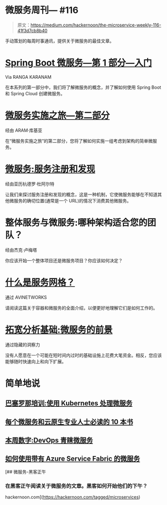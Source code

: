# 微服务周刊— #116

> 原文：<https://medium.com/hackernoon/the-microservice-weekly-116-41f3d7cb8b40>

手动策划的每周时事通讯，提供关于微服务的最佳文章。

# [Spring Boot 微服务—第 1 部分—入门](https://dzone.com/articles/microservices-with-spring-boot-part-1-getting-star?utm_source=microserviceweekly.com&utm_medium=email)

Via RANGA KARANAM

在本系列的第一部分中，我们将了解微服务的概念，并了解如何使用 Spring Boot 和 Spring Cloud 创建微服务。

# [微服务实施之旅—第二部分](https://koukia.ca/a-microservices-implementation-journey-part-2-10c422a4d402?utm_source=microserviceweekly.com&utm_medium=email)

经由 ARAM·库基亚

在“微服务实施之旅”的第二部分，您将了解如何实施一组考虑到架构的简单微服务。

# [微服务:服务注册和发现](https://vaadin.com/blog/microservices-service-registration-and-discovery?utm_source=microserviceweekly.com&utm_medium=email)

经由亚历杭德罗·杜阿尔特

让我们来探讨服务注册和发现的概念，这是一种机制，它使微服务能够在不知道其他微服务的确切位置(通常是一个 URL)的情况下消费其他微服务。

# 整体服务与微服务:哪种架构适合您的团队？

经由杰克·卢梅塔

你应该开始一个整体项目还是微服务项目？你应该如何决定？

# [什么是服务网格？](https://avinetworks.com/what-are-microservices-and-containers/?utm_source=microserviceweekly.com&utm_medium=email)

通过 AVINETWORKS

请阅读这篇关于容器和微服务的全面介绍，以便更好地理解它们是如何工作的。

# [拓宽分析基础:微服务的前景](https://blogs.sas.com/content/hiddeninsights/2018/01/22/widening-analytics-base-microservices/?utm_source=microserviceweekly.com&utm_medium=email)

通过隐藏的洞察力

没有人愿意在一个可能在短时间内过时的基础设施上花费大笔资金。相反，您应该能够随时快速向上和向下扩展。

# 简单地说

## [巴塞罗那培训:使用 Kubernetes 处理微服务](https://ti.to/risingstack/handling-microservices-with-kubernetes-barcelona-2018?utm_source=microserviceweekly.com&utm_medium=email)

## [每个微服务和云原生专业人士必读的 10 本书](http://techprehension.com/2018/01/21/10-must-read-books-for-every-micro-services-and-cloud-native-professional/?utm_source=microserviceweekly.com&utm_medium=email)

## [本周数字:DevOps 青睐微服务](https://thenewstack.io/week-numbers-devops-favor-microservices/?utm_source=microserviceweekly.com&utm_medium=email)

## [如何使用带有 Azure Service Fabric 的微服务](https://blogs.technet.microsoft.com/uktechnet/2018/01/22/how-to-use-microservices-with-azure-service-fabric/?utm_source=microserviceweekly.com&utm_medium=email)

[](https://hackernoon.com/tagged/microservices) [## 微服务-黑客正午

### 在黑客正午阅读关于微服务的文章。黑客如何开始他们的下午？

hackernoon.com](https://hackernoon.com/tagged/microservices)